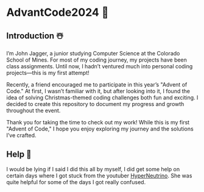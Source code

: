 # AdvantCode2024 🎄

## Introduction ☃️

I’m John Jagger, a junior studying Computer Science at the Colorado School of Mines. 
For most of my coding journey, my projects have been class assignments. Until now, I 
hadn’t ventured much into personal coding projects—this is my first attempt!

Recently, a friend encouraged me to participate in this year’s "Advent of Code." At 
first, I wasn’t familiar with it, but after looking into it, I found the idea of solving 
Christmas-themed coding challenges both fun and exciting. I decided to create this repository 
to document my progress and growth throughout the event.

Thank you for taking the time to check out my work! While this is my first "Advent of Code," 
I hope you enjoy exploring my journey and the solutions I’ve crafted.

## Help 🎁

I would be lying if I said I did this all by myself, I did get some help on certain days 
where I got stuck from the youtuber [HyperNeutrino](https://www.youtube.com/@hyper-neutrino). She was quite helpful for some of the 
days I got really confused. 